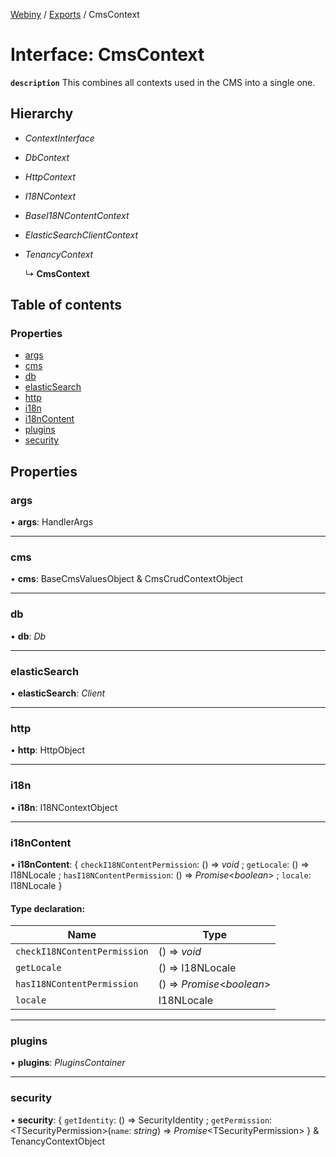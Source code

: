 [Webiny](../README.md) / [Exports](../modules.md) / CmsContext

# Interface: CmsContext

**`description`** This combines all contexts used in the CMS into a single one.

## Hierarchy

* *ContextInterface*

* *DbContext*

* *HttpContext*

* *I18NContext*

* *BaseI18NContentContext*

* *ElasticSearchClientContext*

* *TenancyContext*

  ↳ **CmsContext**

## Table of contents

### Properties

- [args](cmscontext.md#args)
- [cms](cmscontext.md#cms)
- [db](cmscontext.md#db)
- [elasticSearch](cmscontext.md#elasticsearch)
- [http](cmscontext.md#http)
- [i18n](cmscontext.md#i18n)
- [i18nContent](cmscontext.md#i18ncontent)
- [plugins](cmscontext.md#plugins)
- [security](cmscontext.md#security)

## Properties

### args

• **args**: HandlerArgs

___

### cms

• **cms**: BaseCmsValuesObject & CmsCrudContextObject

___

### db

• **db**: *Db*

___

### elasticSearch

• **elasticSearch**: *Client*

___

### http

• **http**: HttpObject

___

### i18n

• **i18n**: I18NContextObject

___

### i18nContent

• **i18nContent**: { `checkI18NContentPermission`: () => *void* ; `getLocale`: () => I18NLocale ; `hasI18NContentPermission`: () => *Promise*<*boolean*\> ; `locale`: I18NLocale  }

#### Type declaration:

Name | Type |
------ | ------ |
`checkI18NContentPermission` | () => *void* |
`getLocale` | () => I18NLocale |
`hasI18NContentPermission` | () => *Promise*<*boolean*\> |
`locale` | I18NLocale |

___

### plugins

• **plugins**: *PluginsContainer*

___

### security

• **security**: { `getIdentity`: () => SecurityIdentity ; `getPermission`: <TSecurityPermission\>(`name`: *string*) => *Promise*<TSecurityPermission\>  } & TenancyContextObject
